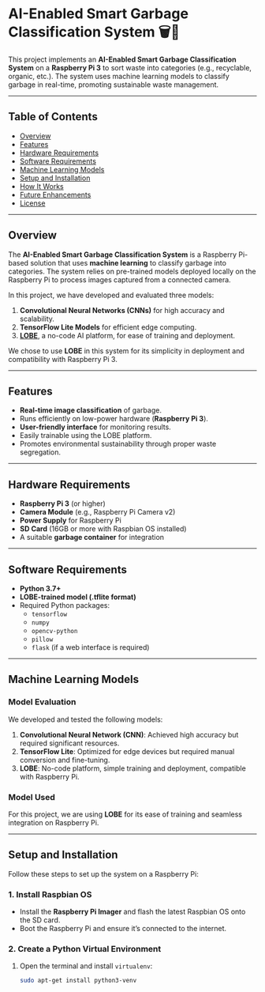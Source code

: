 # AI-Enabled Smart Garbage Classification System 🗑️🤖

This project implements an **AI-Enabled Smart Garbage Classification System** on a **Raspberry Pi 3** to sort waste into categories (e.g., recyclable, organic, etc.). The system uses machine learning models to classify garbage in real-time, promoting sustainable waste management.

---

## Table of Contents
- [Overview](#overview)
- [Features](#features)
- [Hardware Requirements](#hardware-requirements)
- [Software Requirements](#software-requirements)
- [Machine Learning Models](#machine-learning-models)
- [Setup and Installation](#setup-and-installation)
- [How It Works](#how-it-works)
- [Future Enhancements](#future-enhancements)
- [License](#license)

---

## Overview
The **AI-Enabled Smart Garbage Classification System** is a Raspberry Pi-based solution that uses **machine learning** to classify garbage into categories. The system relies on pre-trained models deployed locally on the Raspberry Pi to process images captured from a connected camera.

In this project, we have developed and evaluated three models:
1. **Convolutional Neural Networks (CNNs)** for high accuracy and scalability.
2. **TensorFlow Lite Models** for efficient edge computing.
3. **[LOBE](https://lobe.ai/)**, a no-code AI platform, for ease of training and deployment.

We chose to use **LOBE** in this system for its simplicity in deployment and compatibility with Raspberry Pi 3.

---

## Features
- **Real-time image classification** of garbage.
- Runs efficiently on low-power hardware (**Raspberry Pi 3**).
- **User-friendly interface** for monitoring results.
- Easily trainable using the LOBE platform.
- Promotes environmental sustainability through proper waste segregation.

---

## Hardware Requirements
- **Raspberry Pi 3** (or higher)
- **Camera Module** (e.g., Raspberry Pi Camera v2)
- **Power Supply** for Raspberry Pi
- **SD Card** (16GB or more with Raspbian OS installed)
- A suitable **garbage container** for integration

---

## Software Requirements
- **Python 3.7+**
- **LOBE-trained model (.tflite format)**
- Required Python packages:
  - `tensorflow`
  - `numpy`
  - `opencv-python`
  - `pillow`
  - `flask` (if a web interface is required)

---

## Machine Learning Models
### Model Evaluation
We developed and tested the following models:
1. **Convolutional Neural Network (CNN)**: Achieved high accuracy but required significant resources.
2. **TensorFlow Lite**: Optimized for edge devices but required manual conversion and fine-tuning.
3. **LOBE**: No-code platform, simple training and deployment, compatible with Raspberry Pi.

### Model Used
For this project, we are using **LOBE** for its ease of training and seamless integration on Raspberry Pi.

---

## Setup and Installation
Follow these steps to set up the system on a Raspberry Pi:

### 1. Install Raspbian OS
- Install the **Raspberry Pi Imager** and flash the latest Raspbian OS onto the SD card.
- Boot the Raspberry Pi and ensure it’s connected to the internet.

### 2. Create a Python Virtual Environment
1. Open the terminal and install `virtualenv`:
   ```bash
   sudo apt-get install python3-venv
